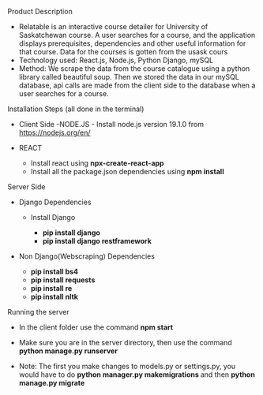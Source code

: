Product Description

- Relatable is an interactive course detailer for University of Saskatchewan course. A user searches for a course, and the application displays prerequisites, dependencies and other useful information for that course. Data for the courses is gotten from the usask cours
- Technology used: React.js, Node.js, Python Django, mySQL
- Method: We scrape the data from the course catalogue using a python library called beautiful soup. Then we stored the data in our mySQL database, api calls are made from the client side to the database when a user searches for a course.

Installation Steps (all done in the terminal)

- Client Side
  -NODE.JS - Install node.js version 19.1.0 from https://nodejs.org/en/

- REACT
  - Install react using <b>npx-create-react-app</b>
  - Install all the package.json dependencies using <b>npm install</b>

Server Side

- Django Dependencies

  - Install Django

    - <b> pip install django </b>
    - <b> pip install django restframework </b>

- Non Django(Webscraping) Dependencies
  - <b> pip install bs4 </b>
  - <b> pip install requests</b>
  - <b> pip install re </b>
  - <b> pip install nltk </b>

Running the server

- In the client folder use the command <b>npm start </b>

- Make sure you are in the server directory, then use the command <b> python manage.py runserver </b>

- Note: The first you make changes to models.py or settings.py, you would have to do <b> python manager.py makemigrations </b> and then <b> python manage.py migrate </b>
